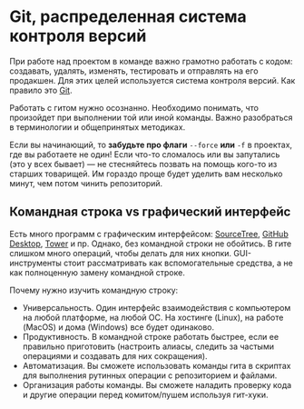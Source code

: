# Git, распределенная система контроля версий

При работе над проектом в команде важно грамотно работать с кодом: создавать, удалять, изменять, тестировать и отправлять на его продакшен. Для этих целей используется система контроля версий. Как правило это [Git](https://ru.wikipedia.org/wiki/Git).

Работать с гитом нужно осознанно. Необходимо понимать, что произойдет при выполнении той или иной команды. Важно разобраться в терминологии и общепринятых методиках.

Если вы начинающий, то **забудьте про флаги** `--force` **или** `-f` в проектах, где вы работаете не один! Если что-то сломалось или вы запутались \(это у всех бывает\) — не стесняйтесь позвать на помощь кого-то из старших товарищей. Им гораздо проще будет уделить вам несколько минут, чем потом чинить репозиторий.

## Командная строка vs графический интерфейс

Есть много программ с графическим интерфейсом: [SourceTree](https://www.sourcetreeapp.com/), [GitHub Desktop](https://github.com/AlekseyA/academy/tree/348e77843321aade5fd322a6280df0362fc4a065/git/desktop.github.com), [Tower](https://www.git-tower.com/) и пр. Однако, без командной строки не обойтись. В гите слишком много операций, чтобы делать для них кнопки. GUI-инструменты стоит рассматривать как вспомогательные средства, а не как полноценную замену командной строке.

Почему нужно изучить командную строку:

* Универсальность. Один интерфейс взаимодействия с компьютером на любой платформе, на любой ОС. На хостинге \(Linux\), на работе \(MacOS\) и дома \(Windows\) все будет одинаково.
* Продуктивность. В командной строке работать быстрее, если ее правильно приготовить \(настроить алиасы, следить за частыми операциями и создавать для них сокращения\).
* Автоматизация. Вы сможете использовать команды гита в скриптах для выполнения рутинных операции с репозиторием и файлами.
* Организация работы команды. Вы сможете наладить проверку кода и другие операции перед комитом/пушем используя гит-хуки.

